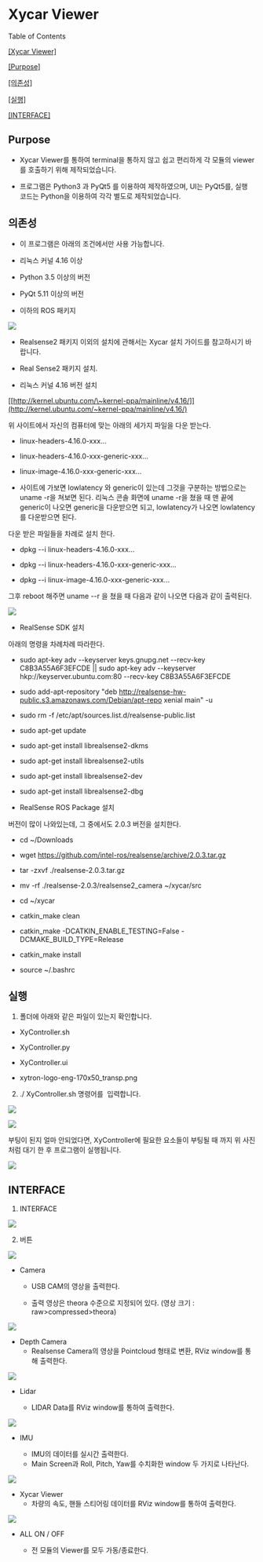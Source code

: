 Xycar Viewer  
=============

Table of Contents

[[Xycar Viewer]](#xycar-viewer)

[[Purpose]](#purpose)

[[의존성]](#의존성)

[[실행]](#실행)

[[INTERFACE]](#interface)



Purpose 
--------

-   Xycar Viewer를 통하여 terminal을 통하지 않고 쉽고 편리하게 각 모듈의
    viewer를 호출하기 위해 제작되었습니다.

-   프로그램은 Python3 과 PyQt5 를 이용하여 제작하였으며, UI는 PyQt5를,
    실행 코드는 Python을 이용하여 각각 별도로 제작되었습니다.

의존성
------

-   이 프로그램은 아래의 조건에서만 사용 가능합니다.

<!-- -->

-   리눅스 커널 4.16 이상

-   Python 3.5 이상의 버전

-   PyQt 5.11 이상의 버전

-   이하의 ROS 패키지

![](media/image1.png)

<!-- -->

-   Realsense2 패키지 이외의 설치에 관해서는 Xycar 설치 가이드를 참고하시기 바랍니다.

<!-- -->

-   Real Sense2 패키지 설치.

<!-- -->

-   리눅스 커널 4.16 버전 설치

[[http://kernel.ubuntu.com/\~kernel-ppa/mainline/v4.16/]](http://kernel.ubuntu.com/~kernel-ppa/mainline/v4.16/)

위 사이트에서 자신의 컴퓨터에 맞는 아래의 세가지 파일을 다운 받는다.

-   linux-headers-4.16.0-xxx...

-   linux-headers-4.16.0-xxx-generic-xxx...

-   linux-image-4.16.0-xxx-generic-xxx...

<!-- -->

-   사이트에 가보면 lowlatency 와 generic이 있는데 그것을 구분하는
    방법으로는 uname -r을 쳐보면 된다. 리눅스 콘솔 화면에 uname -r을
    쳤을 때 맨 끝에 generic이 나오면 generic을 다운받으면 되고,
    lowlatency가 나오면 lowlatency를 다운받으면 된다.

다운 받은 파일들을 차례로 설치 한다.

-   dpkg --i linux-headers-4.16.0-xxx...

-   dpkg --i linux-headers-4.16.0-xxx-generic-xxx...

-   dpkg --i linux-image-4.16.0-xxx-generic-xxx...

그후 reboot 해주면 uname --r 을 쳤을 때 다음과 같이 나오면 다음과 같이
출력된다.

![](media/image4.png)

-   RealSense SDK 설치

아래의 명령을 차례차례 따라한다.

-   sudo apt-key adv \--keyserver keys.gnupg.net \--recv-key
    C8B3A55A6F3EFCDE \|\| sudo apt-key adv \--keyserver
    hkp://keyserver.ubuntu.com:80 --recv-key C8B3A55A6F3EFCDE

-   sudo add-apt-repository \"deb
    http://realsense-hw-public.s3.amazonaws.com/Debian/apt-repo xenial
    main\" -u

-   sudo rm -f /etc/apt/sources.list.d/realsense-public.list

-   sudo apt-get update

-   sudo apt-get install librealsense2-dkms

-   sudo apt-get install librealsense2-utils

-   sudo apt-get install librealsense2-dev

-   sudo apt-get install librealsense2-dbg

<!-- -->

-   RealSense ROS Package 설치

버전이 많이 나와있는데, 그 중에서도 2.0.3 버전을 설치한다.

-   cd \~/Downloads

-   wget https://github.com/intel-ros/realsense/archive/2.0.3.tar.gz

-   tar -zxvf ./realsense-2.0.3.tar.gz

-   mv -rf ./realsense-2.0.3/realsense2\_camera \~/xycar/src

-   cd \~/xycar

-   catkin\_make clean

-   catkin\_make -DCATKIN\_ENABLE\_TESTING=False
    -DCMAKE\_BUILD\_TYPE=Release

-   catkin\_make install

-   source \~/.bashrc

실행
----

1)  폴더에 아래와 같은 파일이 있는지 확인합니다.

- XyController.sh

- XyController.py

- XyController.ui

- xytron-logo-eng-170x50\_transp.png


2)  ./ XyController.sh 명령어를
​    입력합니다.

![](media/image5.png)

![](media/image6.png)

부팅이 된지 얼마 안되었다면,
XyController에 필요한 요소들이 부팅될 때 까지 위 사진처럼 대기 한 후
프로그램이 실행됩니다.

![](media/image14.png)


INTERFACE
---------

1)  INTERFACE

![](media/image7.png)

2)  버튼





![](media/image8.png)

- Camera

  - USB CAM의 영상을 출력한다.

  - 출력 영상은 theora 수준으로 지정되어 있다.  (영상 크기 : raw\>compressed\>theora)



![](media/image9.png)



-   Depth Camera
    -   Realsense Camera의 영상을 Pointcloud 형태로 변환, RViz window를 통해 출력한다.



![](media/image10.png)



- Lidar

  -   LIDAR Data를 RViz window를 통하여 출력한다.



![](media/image11.png)

- IMU

  -   IMU의 데이터를 실시간 출력한다.
  -   Main Screen과 Roll, Pitch, Yaw를 수치화한 window 두 가지로 나타난다.



![](media/image12.png)

- Xycar Viewer
  - 차량의 속도, 핸들 스티어링 데이터를 RViz window를 통하여 출력한다.



![](media/image13.png)



-   ALL ON / OFF

    -   전 모듈의 Viewer를 모두 가동/종료한다.

